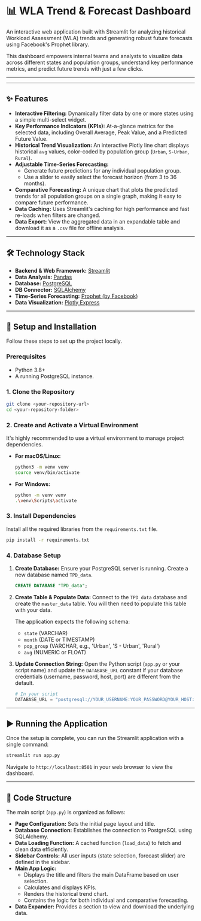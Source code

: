 # 📊 WLA Trend & Forecast Dashboard

An interactive web application built with Streamlit for analyzing historical Workload Assessment (WLA) trends and generating robust future forecasts using Facebook's Prophet library.

This dashboard empowers internal teams and analysts to visualize data across different states and population groups, understand key performance metrics, and predict future trends with just a few clicks.

---
---

## ✨ Features

*   **Interactive Filtering:** Dynamically filter data by one or more states using a simple multi-select widget.
*   **Key Performance Indicators (KPIs):** At-a-glance metrics for the selected data, including Overall Average, Peak Value, and a Predicted Future Value.
*   **Historical Trend Visualization:** An interactive Plotly line chart displays historical `avg` values, color-coded by population group (`Urban`, `S-Urban`, `Rural`).
*   **Adjustable Time-Series Forecasting:**
    *   Generate future predictions for any individual population group.
    *   Use a slider to easily select the forecast horizon (from 3 to 36 months).
*   **Comparative Forecasting:** A unique chart that plots the predicted trends for all population groups on a single graph, making it easy to compare future performance.
*   **Data Caching:** Uses Streamlit's caching for high performance and fast re-loads when filters are changed.
*   **Data Export:** View the aggregated data in an expandable table and download it as a `.csv` file for offline analysis.

---

## 🛠️ Technology Stack

*   **Backend & Web Framework:** [Streamlit](https://streamlit.io/)
*   **Data Analysis:** [Pandas](https://pandas.pydata.org/)
*   **Database:** [PostgreSQL](https://www.postgresql.org/)
*   **DB Connector:** [SQLAlchemy](https://www.sqlalchemy.org/)
*   **Time-Series Forecasting:** [Prophet (by Facebook)](https://facebook.github.io/prophet/)
*   **Data Visualization:** [Plotly Express](https://plotly.com/python/plotly-express/)

---

## 🚀 Setup and Installation

Follow these steps to set up the project locally.

### Prerequisites

*   Python 3.8+
*   A running PostgreSQL instance.

### 1. Clone the Repository

```bash
git clone <your-repository-url>
cd <your-repository-folder>
```

### 2. Create and Activate a Virtual Environment

It's highly recommended to use a virtual environment to manage project dependencies.

*   **For macOS/Linux:**
    ```bash
    python3 -m venv venv
    source venv/bin/activate
    ```
*   **For Windows:**
    ```bash
    python -m venv venv
    .\venv\Scripts\activate
    ```

### 3. Install Dependencies

Install all the required libraries from the `requirements.txt` file.

```bash
pip install -r requirements.txt
```

### 4. Database Setup

1.  **Create Database:** Ensure your PostgreSQL server is running. Create a new database named `TPD_data`.

    ```sql
    CREATE DATABASE "TPD_data";
    ```

2.  **Create Table & Populate Data:** Connect to the `TPD_data` database and create the `master_data` table. You will then need to populate this table with your data.

    The application expects the following schema:
    *   `state` (VARCHAR)
    *   `month` (DATE or TIMESTAMP)
    *   `pop_group` (VARCHAR, e.g., 'Urban', 'S - Urban', 'Rural')
    *   `avg` (NUMERIC or FLOAT)

3.  **Update Connection String:** Open the Python script (`app.py` or your script name) and update the `DATABASE_URL` constant if your database credentials (username, password, host, port) are different from the default.

    ```python
    # In your script
    DATABASE_URL = "postgresql://YOUR_USERNAME:YOUR_PASSWORD@YOUR_HOST:YOUR_PORT/TPD_data"
    ```

---

## ▶️ Running the Application

Once the setup is complete, you can run the Streamlit application with a single command:

```bash
streamlit run app.py
```

Navigate to `http://localhost:8501` in your web browser to view the dashboard.

---
## 📄 Code Structure

The main script (`app.py`) is organized as follows:

*   **Page Configuration:** Sets the initial page layout and title.
*   **Database Connection:** Establishes the connection to PostgreSQL using SQLAlchemy.
*   **Data Loading Function:** A cached function (`load_data`) to fetch and clean data efficiently.
*   **Sidebar Controls:** All user inputs (state selection, forecast slider) are defined in the sidebar.
*   **Main App Logic:**
    *   Displays the title and filters the main DataFrame based on user selection.
    *   Calculates and displays KPIs.
    *   Renders the historical trend chart.
    *   Contains the logic for both individual and comparative forecasting.
*   **Data Expander:** Provides a section to view and download the underlying data.
